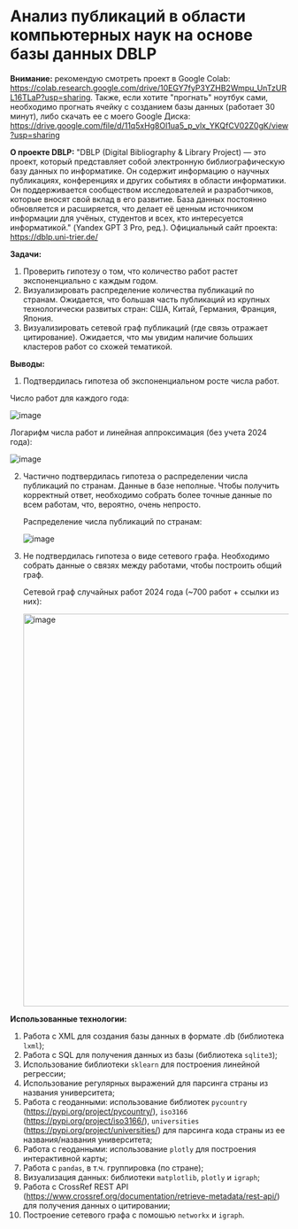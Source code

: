 # Анализ публикаций в области компьютерных наук на основе базы данных DBLP

**Внимание:** рекомендую смотреть проект в Google Colab: https://colab.research.google.com/drive/10EGY7fyP3YZHB2Wmpu_UnTzURL16TLaP?usp=sharing. Также, если хотите "прогнать" ноутбук сами, необходимо прогнать ячейку с созданием базы данных (работает 30 минут), либо скачать ее с моего Google Диска: https://drive.google.com/file/d/11q5xHg8Ol1ua5_p_vlx_YKQfCV02Z0gK/view?usp=sharing

**О проекте DBLP:** "DBLP (Digital Bibliography & Library Project) — это проект, который представляет собой электронную библиографическую базу данных по информатике. Он содержит информацию о научных публикациях, конференциях и других событиях в области информатики. Он поддерживается сообществом исследователей и разработчиков, которые вносят свой вклад в его развитие. База данных постоянно обновляется и расширяется, что делает её ценным источником информации для учёных, студентов и всех, кто интересуется информатикой." (Yandex GPT 3 Pro, ред.). Официальный сайт проекта: https://dblp.uni-trier.de/

**Задачи:**

1.   Проверить гипотезу о том, что количество работ растет экспоненциально с каждым годом.
2.   Визуализировать распределение количества публикаций по странам. Ожидается, что большая часть публикаций из крупных технологически развитых стран: США, Китай, Германия, Франция, Япония. 
3.   Визуализировать сетевой граф публикаций (где связь отражает цитирование). Ожидается, что мы увидим наличие больших кластеров работ со схожей тематикой.

**Выводы:** 
1. Подтвердилась гипотеза об экспоненциальном росте числа работ.
   
 Число работ для каждого года: 
 
 ![image](https://github.com/SIrRob525/HSE-NES-Data-Science-Project-2024/assets/74403363/a881c64c-a8ac-4765-855f-68707a0e99b9) 

 Логарифм числа работ и линейная аппроксимация (без учета 2024 года):
 
 ![image](https://github.com/SIrRob525/HSE-NES-Data-Science-Project-2024/assets/74403363/e130db99-e315-49a6-b514-c06d7af96062)


2. Частично подтвердилась гипотеза о распределении числа публикаций по странам. Данные в базе неполные. Чтобы получить корректный ответ, необходимо собрать более точные данные по всем работам, что, вероятно, очень непросто.

   Распределение числа публикаций по странам:
   
   ![image](https://github.com/SIrRob525/HSE-NES-Data-Science-Project-2024/assets/74403363/024e6f09-0968-46ca-87cb-92da1a2b5348)

   
3. Не подтвердилась гипотеза о виде сетевого графа. Необходимо собрать данные о связях между работами, чтобы построить общий граф.

   Сетевой граф случайных работ 2024 года (~700 работ + ссылки из них):
   
   <img width="709" alt="image" src="https://github.com/SIrRob525/HSE-NES-Data-Science-Project-2024/assets/74403363/4b6e8e5f-e41c-4f9e-9acd-5002d1d02a14">

**Использованные технологии:**

1. Работа с XML для создания базы данных в формате .db (библиотека `lxml`);
2. Работа с SQL для получения данных из базы (библиотека `sqlite3`);
3. Использование библиотеки `sklearn` для построения линейной регрессии;
4. Использование регулярных выражений для парсинга страны из названия университета;
5. Работа с геоданными: использование библиотек `pycountry` (https://pypi.org/project/pycountry/), `iso3166` (https://pypi.org/project/iso3166/), `universities` (https://pypi.org/project/universities/) для парсинга кода страны из ее названия/названия университета;
6. Работа с геоданными: использование `plotly` для построения интерактивной карты;
7. Работа с `pandas`, в т.ч. группировка (по стране);
8. Визуализация данных: библиотеки `matplotlib`, `plotly` и `igraph`;
9. Работа с CrossRef REST API (https://www.crossref.org/documentation/retrieve-metadata/rest-api/) для получения данных о цитировании;
10. Построение сетевого графа с помошью `networkx` и `igraph`.
